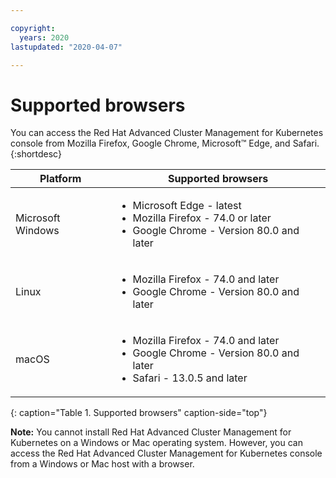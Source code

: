 ```yaml
---

copyright:
  years: 2020
lastupdated: "2020-04-07"

---
```


# Supported browsers

You can access the Red Hat Advanced Cluster Management for Kubernetes console from Mozilla Firefox, Google Chrome, Microsoft™ Edge, and Safari.
{:shortdesc}

|Platform|Supported browsers|
|--------|------------------|
|Microsoft Windows|<ul><li>Microsoft Edge - latest</li><li>Mozilla Firefox - 74.0 or later</li><li>Google Chrome - Version 80.0 and later</li></ul>|
|Linux |<ul><li>Mozilla Firefox - 74.0 and later</li><li>Google Chrome - Version 80.0 and later</li></ul>|
|macOS|<ul><li>Mozilla Firefox - 74.0 and later</li><li>Google Chrome - Version 80.0 and later</li><li>Safari - 13.0.5 and later</li></ul>|
{: caption="Table 1. Supported browsers" caption-side="top"}

**Note:** You cannot install Red Hat Advanced Cluster Management for Kubernetes on a Windows or Mac operating system. However, you can access the Red Hat Advanced Cluster Management for Kubernetes console from a Windows or Mac host with a browser.
